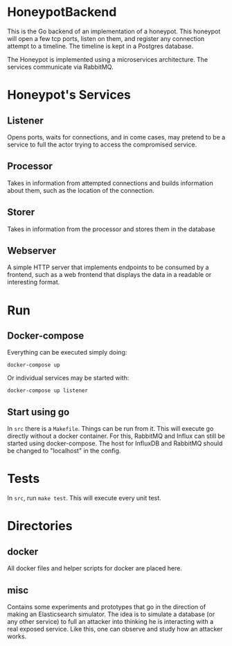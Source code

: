 # HoneypotBackend

This is the Go backend of an implementation of a honeypot. This honeypot will
open a few tcp ports, listen on them, and register any connection attempt to a
timeline. The timeline is kept in a Postgres database.

The Honeypot is implemented using a microservices architecture. The services
communicate via RabbitMQ.

# Honeypot's Services

## Listener

Opens ports, waits for connections, and in come cases, may pretend to be a
service to full the actor trying to access the compromised service.

## Processor

Takes in information from attempted connections and builds information about
them, such as the location of the connection.

## Storer

Takes in information from the processor and stores them in the database

## Webserver

A simple HTTP server that implements endpoints to be consumed by a frontend,
such as a web frontend that displays the data in a readable or interesting format.

# Run

## Docker-compose

Everything can be executed simply doing:

    docker-compose up

Or individual services may be started with:

    docker-compose up listener

## Start using go

In `src` there is a `Makefile`. Things can be run from it. This will execute go
directly without a docker container. For this, RabbitMQ and Influx can still be
started using docker-compose. The host for InfluxDB and RabbitMQ should be
changed to "localhost" in the config.

# Tests

In `src`, run `make test`. This will execute every unit test.

# Directories

## docker

All docker files and helper scripts for docker are placed here.

## misc

Contains some experiments and prototypes that go in the direction of making an
Elasticsearch simulator. The idea is to simulate a database (or any other
service) to full an attacker into thinking he is interacting with a real
exposed service. Like this, one can observe and study how an attacker works.
